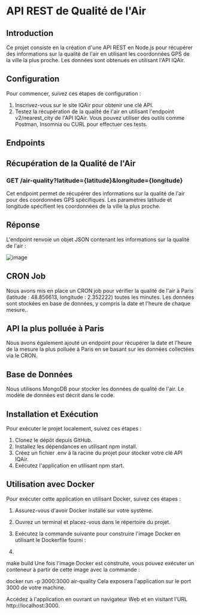 # API REST de Qualité de l'Air

## Introduction

Ce projet consiste en la création d'une API REST en Node.js pour récupérer des informations sur la qualité de l'air en utilisant les coordonnées GPS de la ville la plus proche. Les données sont obtenues en utilisant l'API IQAir.

## Configuration

Pour commencer, suivez ces étapes de configuration :

1) Inscrivez-vous sur le site IQAir pour obtenir une clé API.
2) Testez la récupération de la qualité de l'air en utilisant l'endpoint v2/nearest_city de l'API IQAir. Vous pouvez utiliser des outils comme Postman, Insomnia ou CURL pour effectuer ces tests.

## Endpoints

## Récupération de la Qualité de l'Air

### GET /air-quality?latitude={latitude}&longitude={longitude}

Cet endpoint permet de récupérer des informations sur la qualité de l'air pour des coordonnées GPS spécifiques. Les paramètres latitude et longitude spécifient les coordonnées de la ville la plus proche.

## Réponse

L'endpoint renvoie un objet JSON contenant les informations sur la qualité de l'air :

![image](https://github.com/zaidoune1/AIR-QUALITY/assets/81720068/87beac2a-4001-48a2-a619-72f6ebe6e863)

## CRON Job

Nous avons mis en place un CRON job pour vérifier la qualité de l'air à Paris (latitude : 48.856613, longitude : 2.352222) toutes les minutes. Les données sont stockées en base de données, y compris la date et l'heure de chaque mesure..

## API la plus polluée à Paris

Nous avons également ajouté un endpoint pour récupérer la date et l'heure de la mesure la plus polluée à Paris en se basant sur les données collectées via le CRON.

## Base de Données

Nous utilisons MongoDB pour stocker les données de qualité de l'air. Le modèle de données est décrit dans le code.

## Installation et Exécution

Pour exécuter le projet localement, suivez ces étapes :

1) Clonez le dépôt depuis GitHub.
2) Installez les dépendances en utilisant npm install.
3) Créez un fichier .env à la racine du projet pour stocker votre clé API IQAir.
4) Exécutez l'application en utilisant npm start.

## Utilisation avec Docker

Pour exécuter cette application en utilisant Docker, suivez ces étapes :

1. Assurez-vous d'avoir Docker installé sur votre système.

2. Ouvrez un terminal et placez-vous dans le répertoire du projet.

3. Exécutez la commande suivante pour construire l'image Docker en utilisant le Dockerfile fourni :
4. 
make build
Une fois l'image Docker est construite, vous pouvez exécuter un conteneur à partir de cette image avec la commande :

docker run -p 3000:3000 air-quality
Cela exposera l'application sur le port 3000 de votre machine.

Accédez à l'application en ouvrant un navigateur Web et en visitant l'URL http://localhost:3000.



